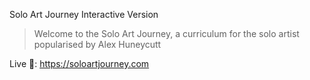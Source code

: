 Solo Art Journey Interactive Version
>Welcome to the Solo Art Journey, a curriculum for the solo artist popularised by Alex Huneycutt

Live 🔴: https://soloartjourney.com
